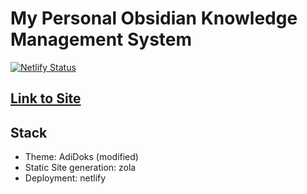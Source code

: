 
# My Personal Obsidian Knowledge Management System
[![Netlify Status](https://api.netlify.com/api/v1/badges/eb907b75-43df-4dbb-a22b-a7b4cea7332d/deploy-status)](https://app.netlify.com/sites/peteryuen/deploys)
## [Link to Site](https://peteryuen.netlify.app/)

## Stack
- Theme: AdiDoks (modified)
- Static Site generation: zola
- Deployment: netlify
